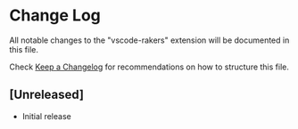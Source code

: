 # Change Log

All notable changes to the "vscode-rakers" extension will be documented in this file.

Check [Keep a Changelog](http://keepachangelog.com/) for recommendations on how to structure this file.

## [Unreleased]

- Initial release